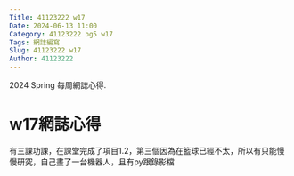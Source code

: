 ```yaml
---
Title: 41123222 w17
Date: 2024-06-13 11:00
Category: 41123222 bg5 w17
Tags: 網誌編寫
Slug: 41123222 w17
Author: 41123222 
---
```


2024 Spring 每周網誌心得.

<!-- PELICAN_END_SUMMARY -->

# w17網誌心得
有三課功課，在課堂完成了項目1.2，第三個因為在籃球已經不太，所以有只能慢慢研究，自己畫了一台機器人，且有py跟錄影檔